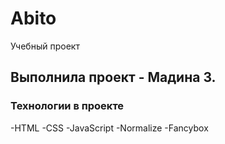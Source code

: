 # Abito
Учебный проект

## Выполнила проект - Мадина З.

### Технологии в проекте
-HTML
-CSS
-JavaScript
-Normalize
-Fancybox
